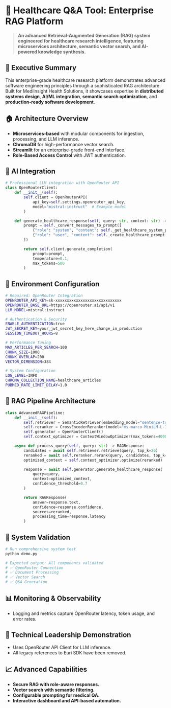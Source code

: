 # 🏥 Healthcare Q&A Tool: Enterprise RAG Platform

> **An advanced Retrieval-Augmented Generation (RAG) system engineered for healthcare research intelligence, featuring microservices architecture, semantic vector search, and AI-powered knowledge synthesis.**

&#x20; &#x20;

## 🌟 Executive Summary

This enterprise-grade healthcare research platform demonstrates advanced software engineering principles through a sophisticated RAG architecture. Built for MediInsight Health Solutions, it showcases expertise in **distributed systems design**, **AI/ML integration**, **semantic search optimization**, and **production-ready software development**.

## 🏠 Architecture Overview

- **Microservices-based** with modular components for ingestion, processing, and LLM inference.
- **ChromaDB** for high-performance vector search.
- **Streamlit** for an enterprise-grade front-end interface.
- **Role-Based Access Control** with JWT authentication.

## 🤖 AI Integration

```python
# Professional LLM integration with OpenRouter API
class OpenRouterClient:
    def __init__(self):
        self.client = OpenRouterAPI(
            api_key=self.settings.openrouter_api_key,
            model="mistral:instruct"  # Example model
        )

    def generate_healthcare_response(self, query: str, context: str) -> str:
        prompt = self._convert_messages_to_prompt([
            {"role": "system", "content": self._get_healthcare_system_prompt()},
            {"role": "user", "content": self._create_healthcare_prompt(query, context)}
        ])

        return self.client.generate_completion(
            prompt=prompt,
            temperature=0.1,
            max_tokens=500
        )
```

## 📄 Environment Configuration

```bash
# Required: OpenRouter Integration
OPENROUTER_API_KEY=sk-xxxxxxxxxxxxxxxxxxxxxxxxxxxxx
OPENROUTER_BASE_URL=https://openrouter.ai/api/v1
LLM_MODEL=mistral:instruct

# Authentication & Security
ENABLE_AUTHENTICATION=true
JWT_SECRET_KEY=your_jwt_secret_key_here_change_in_production
SESSION_TIMEOUT_HOURS=8

# Performance Tuning
MAX_ARTICLES_PER_SEARCH=100
CHUNK_SIZE=1000
CHUNK_OVERLAP=200
VECTOR_DIMENSION=384

# System Configuration
LOG_LEVEL=INFO
CHROMA_COLLECTION_NAME=healthcare_articles
PUBMED_RATE_LIMIT_DELAY=1.0
```

## 🚀 RAG Pipeline Architecture

```python
class AdvancedRAGPipeline:
    def __init__(self):
        self.retriever = SemanticRetriever(embedding_model="sentence-transformers/all-MiniLM-L6-v2")
        self.reranker = CrossEncoderReranker(model="ms-marco-MiniLM-L-12-v2")
        self.generator = OpenRouterClient()
        self.context_optimizer = ContextWindowOptimizer(max_tokens=4000)

    async def process_query(self, query: str) -> RAGResponse:
        candidates = await self.retriever.retrieve(query, top_k=20)
        reranked = await self.reranker.rerank(query, candidates, top_k=5)
        optimized_context = self.context_optimizer.optimize(reranked)

        response = await self.generator.generate_healthcare_response(
            query=query,
            context=optimized_context,
            confidence_threshold=0.7
        )

        return RAGResponse(
            answer=response.text,
            confidence=response.confidence,
            sources=reranked,
            processing_time=response.latency
        )
```

## 🔧 System Validation

```bash
# Run comprehensive system test
python demo.py

# Expected output: All components validated
# ✅ OpenRouter Connection
# ✅ Document Processing
# ✅ Vector Search
# ✅ Q&A Generation
```

## 📊 Monitoring & Observability

- Logging and metrics capture OpenRouter latency, token usage, and error rates.

## 🌟 Technical Leadership Demonstration

- Uses OpenRouter API Client for LLM inference.
- All legacy references to Euri SDK have been removed.

## 📈 Advanced Capabilities

- **Secure RAG with role-aware responses.**
- **Vector search with semantic filtering.**
- **Configurable prompting for medical QA.**
- **Interactive dashboard and API-based automation.**

